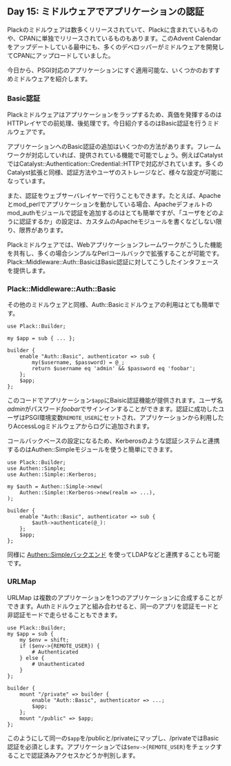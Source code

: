 ## Day 15: ミドルウェアでアプリケーションの認証

Plackのミドルウェアは数多くリリースされていて、Plackに含まれているものや、CPANに単独でリリースされているものもあります。このAdvent Calendarをアップデートしている最中にも、多くのデベロッパーがミドルウェアを開発してCPANにアップロードしていました。

今日から、PSGI対応のアプリケーションにすぐ適用可能な、いくつかのおすすめミドルウェアを紹介します。

### Basic認証

Plackミドルウェアはアプリケーションをラップするため、真価を発揮するのはHTTPレイヤでの前処理、後処理です。今日紹介するのはBasic認証を行うミドルウェアです。

アプリケーションへのBasic認証の追加はいくつかの方法があります。フレームワークが対応していれば、提供されている機能で可能でしょう。例えばCatalystではCatalyst::Authentication::Credential::HTTPで対応がされています。多くのCatalyst拡張と同様、認証方法やユーザのストレージなど、様々な設定が可能になっています。

また、認証をウェブサーバレイヤーで行うこともできます。たとえば、Apacheとmod\_perlでアプリケーションを動かしている場合、Apacheデフォルトのmod_authモジュールで認証を追加するのはとても簡単ですが、「ユーザをどのように認証するか」の設定は、カスタムのApacheモジュールを書くなどしない限り、限界があります。

Plackミドルウェアでは、Webアプリケーションフレームワークがこうした機能を共有し、多くの場合シンプルなPerlコールバックで拡張することが可能です。Plack::Middleware::Auth::BasicはBasic認証に対してこうしたインタフェースを提供します。

### Plack::Middleware::Auth::Basic

その他のミドルウェアと同様、Auth::Basicミドルウェアの利用はとても簡単です。

    use Plack::Builder;
    
    my $app = sub { ... };
    
    builder {
        enable "Auth::Basic", authenticator => sub {
            my($username, $password) = @_;
            return $username eq 'admin' && $password eq 'foobar';
        };
        $app;
    };


このコードでアプリケーション`$app`にBaisic認証機能が提供されます。ユーザ名*admin*がパスワード*foobar*でサインインすることができます。認証に成功したユーザはPSGI環境変数`REMOTE_USER`にセットされ、アプリケーションから利用したりAccessLogミドルウェアからログに追加されます。

コールバックベースの設定になるため、Kerberosのような認証システムと連携するのはAuthen::Simpleモジュールを使うと簡単にできます。

    use Plack::Builder;
    use Authen::Simple;
    use Authen::Simple::Kerberos;

    my $auth = Authen::Simple->new(
        Authen::Simple::Kerberos->new(realm => ...),
    );
    
    builder {
        enable "Auth::Basic", authenticator => sub {
            $auth->authenticate(@_):
        };
        $app;
    };

同様に [Authen::Simpleバックエンド](http://search.cpan.org/search?query=authen+simple&mode=all) を使ってLDAPなどと連携することも可能です。

### URLMap

URLMap は複数のアプリケーションを1つのアプリケーションに合成することができます。Authミドルウェアと組み合わせると、同一のアプリを認証モードと非認証モードで走らせることもできます。

    use Plack::Builder;
    my $app = sub {
        my $env = shift;
        if ($env->{REMOTE_USER}) { 
            # Authenticated
        } else {
            # Unauthenticated
        }
    };
    
    builder {
        mount "/private" => builder {
            enable "Auth::Basic", authenticator => ...;
            $app;
        };
        mount "/public" => $app;
    };

このようにして同一の`$app`を/publicと/privateにマップし、/privateではBasic認証を必須とします。アプリケーションでは`$env->{REMOTE_USER}`をチェックすることで認証済みアクセスかどうか判別します。
